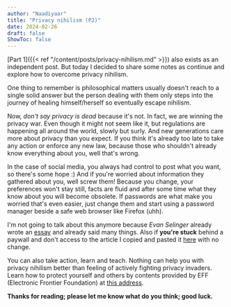 ```yaml
---
author: "Naadiyaar"
title: "Privacy nihilism (P2)"
date: 2024-02-26
draft: false
ShowToc: false
---
```

[Part 1]({{< ref "/content/posts/privacy-nihilism.md" >}}) also exists as an independent post. But today I decided to share some notes as continue and explore how to overcome privacy nihilism.

One thing to remember is philosophical matters usually doesn't reach to a single solid answer but the person dealing with them only steps into the journey of healing himself/herself so eventually escape nihilism.

Now, *don't say privacy is dead* because it's not.
In fact, we are winning the privacy war.
Even though it might not seem like it, but regulations are happening all around the world, slowly but surly.
And new generations care more about privacy than you expect.
If you think it's already too late to take any action or enforce any new law, because those who shouldn't already know everything about you, well that's wrong.

In the case of social media, you always had control to post what you want, so there's some hope :)
And if you're worried about information they gathered about you, well screw them! Because you change, your preferences won't stay still, facts are fluid and after some time what they know about you will become obsolete.
If passwords are what make you worried that's even easier, just change them and start using a password manager beside a safe web browser like Firefox (uhh).

I'm not going to talk about this anymore because *Evan Selinger* already wrote an [essay](https://medium.com/@evanselinger/stop-saying-privacy-is-dead-513dda573071) and already said many things. Also if **you're stuck** behind a paywall and don't access to the article I copied and pasted it [here](https://telegra.ph/Stop-Saying-Privacy-Is-Dead-02-27) with no change.

You can also take action, learn and teach. Nothing can help you with privacy nihilism better than feeling of actively fighting privacy invaders.
Learn how to protect yourself and others by contents provided by EFF (Electronic Frontier Foundation) at [this address](https://ssd.eff.org/).

**Thanks for reading; please let me know what do you think; good luck.**
